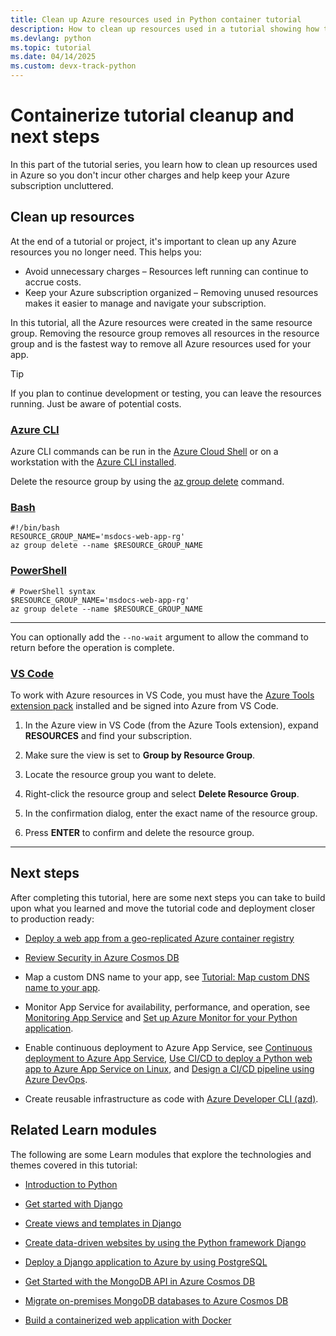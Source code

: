 ```yaml
---
title: Clean up Azure resources used in Python container tutorial
description: How to clean up resources used in a tutorial showing how to containerize a Python web app (Django or Flask) and deploy it to App Service.
ms.devlang: python
ms.topic: tutorial
ms.date: 04/14/2025
ms.custom: devx-track-python
---
```


# Containerize tutorial cleanup and next steps

In this part of the tutorial series, you learn how to clean up resources used in Azure so you don't incur other charges and help keep your Azure subscription uncluttered.

## Clean up resources

At the end of a tutorial or project, it's important to clean up any Azure resources you no longer need. This helps you:

* Avoid unnecessary charges – Resources left running can continue to accrue costs.
* Keep your Azure subscription organized – Removing unused resources makes it easier to manage and navigate your subscription.

In this tutorial, all the Azure resources were created in the same resource group. Removing the resource group removes all resources in the resource group and is the fastest way to remove all Azure resources used for your app.

> [!TIP]
> If you plan to continue development or testing, you can leave the resources running. Just be aware of potential costs.

### [Azure CLI](#tab/azure-cli)

Azure CLI commands can be run in the [Azure Cloud Shell](https://shell.azure.com) or on a workstation with the [Azure CLI installed](/cli/azure/install-azure-cli).

Delete the resource group by using the [az group delete](/cli/azure/group#az-group-delete) command.

### [Bash](#tab/bash)

```azurecli-interactive
#!/bin/bash
RESOURCE_GROUP_NAME='msdocs-web-app-rg'
az group delete --name $RESOURCE_GROUP_NAME 
```

### [PowerShell](#tab/powershell)

```powershell-interactive
# PowerShell syntax
$RESOURCE_GROUP_NAME='msdocs-web-app-rg'
az group delete --name $RESOURCE_GROUP_NAME 
```

---

You can optionally add the `--no-wait` argument to allow the command to return before the operation is complete.

### [VS Code](#tab/vscode-aztools)

To work with Azure resources in VS Code, you must have the [Azure Tools extension pack](https://marketplace.visualstudio.com/items?itemName=ms-vscode.vscode-node-azure-pack) installed and be signed into Azure from VS Code.

1. In the Azure view in VS Code (from the Azure Tools extension), expand **RESOURCES** and find your subscription.

1. Make sure the view is set to **Group by Resource Group**.

1. Locate the resource group you want to delete.

1. Right-click the resource group and select **Delete Resource Group**.

1. In the confirmation dialog, enter the exact name of the resource group.

1. Press **ENTER** to confirm and delete the resource group.

----

## Next steps

After completing this tutorial, here are some next steps you can take to build upon what you learned and move the tutorial code and deployment closer to production ready:

* [Deploy a web app from a geo-replicated Azure container registry](/azure/container-registry/container-registry-tutorial-deploy-app)

* [Review Security in Azure Cosmos DB](/azure/cosmos-db/database-security)

* Map a custom DNS name to your app, see [Tutorial: Map custom DNS name to your app](/azure/app-service/app-service-web-tutorial-custom-domain).

* Monitor App Service for availability, performance, and operation, see [Monitoring App Service](/azure/app-service/monitor-app-service) and [Set up Azure Monitor for your Python application](/azure/azure-monitor/app/opencensus-python).

* Enable continuous deployment to Azure App Service, see [Continuous deployment to Azure App Service](/azure/app-service/deploy-continuous-deployment), [Use CI/CD to deploy a Python web app to Azure App Service on Linux](/azure/devops/pipelines/ecosystems/python-webapp), and [Design a CI/CD pipeline using Azure DevOps](/azure/devops/pipelines/architectures/devops-pipelines-baseline-architecture).

* Create reusable infrastructure as code with [Azure Developer CLI (azd)](../azure-developer-cli/overview.md). 

## Related Learn modules

The following are some Learn modules that explore the technologies and themes covered in this tutorial:

* [Introduction to Python](/training/modules/intro-to-python/)

* [Get started with Django](/training/modules/django-get-started/)

* [Create views and templates in Django](/training/modules/django-views-templates/)

* [Create data-driven websites by using the Python framework Django](/training/paths/django-create-data-driven-websites/)

* [Deploy a Django application to Azure by using PostgreSQL](/training/modules/django-deployment/)

* [Get Started with the MongoDB API in Azure Cosmos DB](/training/modules/get-started-mongodb-api-azure-cosmos-db/)

* [Migrate on-premises MongoDB databases to Azure Cosmos DB](/training/modules/migrate-on-premises-mongodb-databases-azure-database-mongodb/)

* [Build a containerized web application with Docker](/training/modules/intro-to-containers/)
